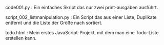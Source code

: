 code001.py : 
Ein einfaches Skript das nur zwei print-ausgaben ausführt.

script_002_listmanipulation.py :
Ein Script das aus einer Liste, Duplikate entfernt und die Liste der Größe nach sortiert.

todo.html :
Mein erstes JavaScript-Projekt, mit dem man eine Todo-Liste erstellen kann.
